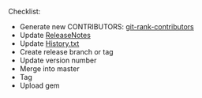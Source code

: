 Checklist:

* Generate new CONTRIBUTORS: [git-rank-contributors](https://gist.github.com/gauteh/5502235)
* Update [ReleaseNotes](https://github.com/sup-heliotrope/sup/blob/develop/ReleaseNotes)
* Update [History.txt](https://github.com/sup-heliotrope/sup/blob/develop/History.txt)
* Create release branch or tag
* Update version number
* Merge into master
* Tag
* Upload gem

